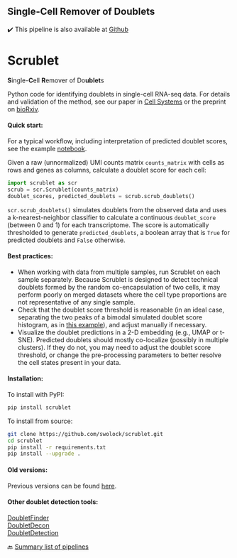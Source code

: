 ## Single-Cell Remover of Doublets

✔️ This pipeline is also available at [Github](https://github.com/swolock/scrublet)

# Scrublet
**S**ingle-**C**ell **R**emover of Do**ublet**s  
  
Python code for identifying doublets in single-cell RNA-seq data. For details and validation of the method, see our paper in [Cell Systems](https://www.sciencedirect.com/science/article/pii/S2405471218304745) or the preprint on [bioRxiv](https://www.biorxiv.org/content/early/2018/07/09/357368).

#### Quick start:
For a typical workflow, including interpretation of predicted doublet scores, see the example [notebook](./examples/scrublet_basics.ipynb).  
  
Given a raw (unnormalized) UMI counts matrix `counts_matrix` with cells as rows and genes as columns, calculate a doublet score for each cell: 
```python
import scrublet as scr
scrub = scr.Scrublet(counts_matrix)
doublet_scores, predicted_doublets = scrub.scrub_doublets()
```
`scr.scrub_doublets()` simulates doublets from the observed data and uses a k-nearest-neighbor classifier to calculate a continuous `doublet_score` (between 0 and 1) for each transcriptome. The score is automatically thresholded to generate `predicted_doublets`, a boolean array that is `True` for predicted doublets and `False` otherwise. 

#### Best practices:  
- When working with data from multiple samples, run Scrublet on each sample separately. Because Scrublet is designed to detect technical doublets formed by the random co-encapsulation of two cells, it may perform poorly on merged datasets where the cell type proportions are not representative of any single sample. 
- Check that the doublet score threshold is reasonable (in an ideal case, separating the two peaks of a bimodal simulated doublet score histogram, as in [this example](./examples/scrublet_basics.ipynb)), and adjust manually if necessary.
- Visualize the doublet predictions in a 2-D embedding (e.g., UMAP or t-SNE). Predicted doublets should mostly co-localize (possibly in multiple clusters). If they do not, you may need to adjust the doublet score threshold, or change the pre-processing parameters to better resolve the cell states present in your data.

#### Installation:
To install with PyPI:
```bash
pip install scrublet
```

To install from source:
```bash
git clone https://github.com/swolock/scrublet.git
cd scrublet
pip install -r requirements.txt
pip install --upgrade .
```

#### Old versions:
Previous versions can be found [here](./old_versions/).

#### Other doublet detection tools:
[DoubletFinder](https://github.com/chris-mcginnis-ucsf/DoubletFinder)  
[DoubletDecon](https://github.com/EDePasquale/DoubletDecon)  
[DoubletDetection](https://github.com/JonathanShor/DoubletDetection)




🔙 [Summary list of pipelines](https://github.com/RCHENLAB/dry-lab-standard/wiki)
